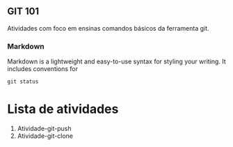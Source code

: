 ## GIT 101
Atividades com foco em ensinas comandos básicos da ferramenta git.


### Markdown

Markdown is a lightweight and easy-to-use syntax for styling your writing. It includes conventions for

```
git status
```
# Lista de atividades

1. Atividade-git-push
2. Atividade-git-clone
